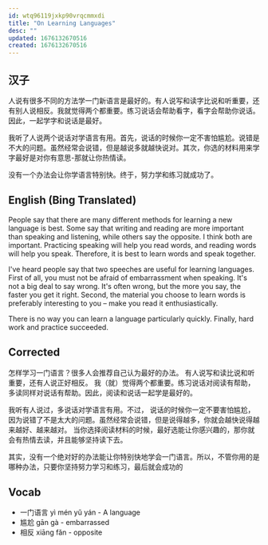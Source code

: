 ```yaml
---
id: wtq96119jxkp90vrqcmmxdi
title: "On Learning Languages"
desc: ""
updated: 1676132670516
created: 1676132670516
---
```


## 汉子

人说有很多不同的方法学一门新语言是最好的。有人说写和读字比说和听重要，还有别人说相反。我就觉得两个都重要。练习说话会帮助看字，看字会帮助你说话。因此，一起学字和说话是最好。

我听了人说两个说话对学语言有用。首先，说话的时候你一定不害怕尴尬。说错是不大的问题。虽然经常会说错，但是越说多就越快说对。其次，你选的材料用来学字最好是对你有意思-那就让你热情读。

没有一个办法会让你学语言特别快。终于，努力学和练习就成功了。

## English (Bing Translated)

People say that there are many different methods for learning a new language is best. Some say that writing and reading are more important than speaking and listening, while others say the opposite. I think both are important. Practicing speaking will help you read words, and reading words will help you speak. Therefore, it is best to learn words and speak together.

I've heard people say that two speeches are useful for learning languages. First of all, you must not be afraid of embarrassment when speaking. It's not a big deal to say wrong. It's often wrong, but the more you say, the faster you get it right. Second, the material you choose to learn words is preferably interesting to you – make you read it enthusiastically.

There is no way you can learn a language particularly quickly. Finally, hard work and practice succeeded.

## Corrected

怎样学习一门语言？很多人会推荐自己认为最好的办法。
有人说写和读比说和听重要，还有人说正好相反。
我（就）觉得两个都重要。练习说话对阅读有帮助，多读同样对说话有帮助。因此，阅读和说话一起学是最好的。

我听有人说过，多说话对学语言有用。不过，
说话的时候你一定不要害怕尴尬，因为说错了不是太大的问题。虽然经常会说错，但是说得越多，你就会越快说得越来越好、越来越对。
当你选择阅读材料的时候，最好选能让你感兴趣的，那你就会有热情去读，并且能够坚持读下去。

其实，没有一个绝对好的办法能让你特别快地学会一门语言。所以，不管你用的是哪种办法，只要你坚持努力学习和练习，最后就会成功的

## Vocab

- 一门语言 yì mén yǔ yán - A language
- 尴尬 gān gà - embarrassed
- 相反 xiāng fǎn - opposite
